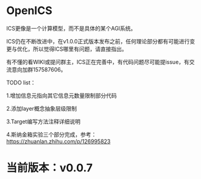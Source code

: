 # OpenICS

ICS更像是一个计算模型，而不是具体的某个AGI系统。

ICS仍在不断改进中，在v1.0.0正式版本发布之前，任何理论部分都有可能进行变更与优化，所以觉得ICS哪里有问题，请直接指出。

有不懂的看WIKI或提问群主，ICS正在完善中，有代码问题尽可能提issue，有交流意向加群157587606。

TODO list：

1.增加信息元指向其它信息元数量限制部分代码

2.添加layer概念抽象层级限制

3.Target编写方法注释详细说明

4.斯纳金箱实验三个部分完成，参考：https://zhuanlan.zhihu.com/p/126995823

# 当前版本：v0.0.7